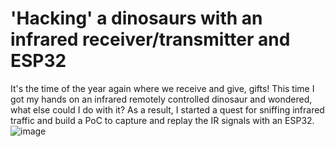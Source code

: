 # 'Hacking' a dinosaurs with an infrared receiver/transmitter and ESP32
It's the time of the year again where we receive and give, gifts! This time I got my hands on an infrared remotely controlled dinosaur and wondered, what else could I do with it? As a result, I started a quest for sniffing infrared traffic and build a PoC to capture and replay the IR signals with an ESP32.![image](https://github.com/user-attachments/assets/eb5568d2-3e50-4072-8859-5c95b4ba2deb)
